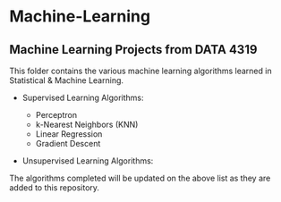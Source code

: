 # Machine-Learning
## Machine Learning Projects from DATA 4319

This folder contains the various machine learning algorithms learned in Statistical & Machine Learning.

  + Supervised Learning Algorithms:
    - Perceptron
    - k-Nearest Neighbors (KNN)
    - Linear Regression
    - Gradient Descent
    
  + Unsupervised Learning Algorithms:
  
  The algorithms completed will be updated on the above list as they are added to this repository.
